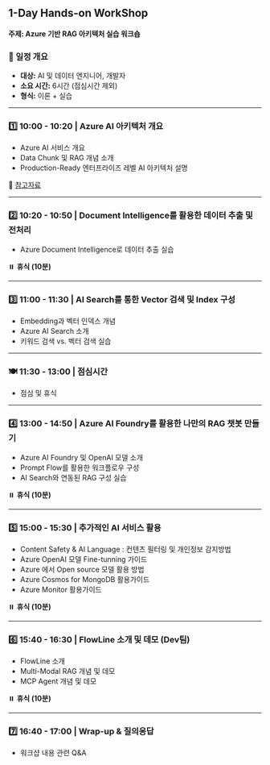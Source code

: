 ## 1-Day Hands-on WorkShop

**주제: Azure 기반 RAG 아키텍처 실습 워크숍**

### 📅 일정 개요

- **대상:** AI 및 데이터 엔지니어, 개발자  
- **소요 시간:** 6시간 (점심시간 제외)  
- **형식:** 이론 + 실습  

---

### 1️⃣ 10:00 - 10:20 | Azure AI 아키텍처 개요

- Azure AI 서비스 개요
- Data Chunk 및 RAG 개념 소개  
- Production-Ready 엔터프라이즈 레벨 AI 아키텍처 설명  

🔗 [참고자료](https://breezy-viscount-f8a.notion.site/Azure-AI-1d5a993dcec780778abed732d8038d78?pvs=4)

---

### 2️⃣ 10:20 - 10:50 | Document Intelligence를 활용한 데이터 추출 및 전처리

- Azure Document Intelligence로 데이터 추출 실습  

⏸️ **휴식 (10분)**

---

### 3️⃣ 11:00 - 11:30 | AI Search를 통한 Vector 검색 및 Index 구성

- Embedding과 벡터 인덱스 개념  
- Azure AI Search 소개  
- 키워드 검색 vs. 벡터 검색 실습  

---

### 🍽 11:30 - 13:00 | 점심시간

- 점심 및 휴식  

---

### 4️⃣ 13:00 - 14:50 | Azure AI Foundry를 활용한 나만의 RAG 챗봇 만들기

- Azure AI Foundry 및 OpenAI 모델 소개  
- Prompt Flow를 활용한 워크플로우 구성  
- AI Search와 연동된 RAG 구성 실습  

⏸️ **휴식 (10분)**

---

### 5️⃣ 15:00 - 15:30 | 추가적인 AI 서비스 활용

- Content Safety & AI Language : 컨텐츠 필터링 및 개인정보 감지방법
- Azure OpenAI 모델 Fine-tunning 가이드
- Azure 에서 Open source 모델 활용 방법
- Azure Cosmos for MongoDB 활용가이드
- Azure Monitor 활용가이드 

⏸️ **휴식 (10분)**

---

### 6️⃣ 15:40 - 16:30 | FlowLine 소개 및 데모 (Dev팀)

- FlowLine 소개
- Multi-Modal RAG 개념 및 데모
- MCP Agent 개념 및 데모

⏸️ **휴식 (10분)**

---

### 7️⃣ 16:40 - 17:00 | Wrap-up & 질의응답

- 워크샵 내용 관련 Q&A
